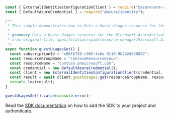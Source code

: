 ```javascript
const { ExternalIdentitiesConfigurationClient } = require("@azure/arm-azureadexternalidentities");
const { DefaultAzureCredential } = require("@azure/identity");

/**
 * This sample demonstrates how to Gets a Guest Usages resource for the Microsoft.AzureActiveDirectory resource provider
 *
 * @summary Gets a Guest Usages resource for the Microsoft.AzureActiveDirectory resource provider
 * x-ms-original-file: specification/cpim/resource-manager/Microsoft.AzureActiveDirectory/stable/2021-04-01/examples/GuestUsagesGet.json
 */
async function guestUsagesGet() {
  const subscriptionId = "c80fb759-c965-4c6a-9110-9b2b2d038882";
  const resourceGroupName = "contosoResourceGroup";
  const resourceName = "contoso.onmicrosoft.com";
  const credential = new DefaultAzureCredential();
  const client = new ExternalIdentitiesConfigurationClient(credential, subscriptionId);
  const result = await client.guestUsages.get(resourceGroupName, resourceName);
  console.log(result);
}

guestUsagesGet().catch(console.error);
```

Read the [SDK documentation](https://github.com/Azure/azure-sdk-for-js/blob/%40azure%2Farm-azureadexternalidentities_1.0.0/sdk/azureadexternalidentities/arm-azureadexternalidentities/README.md) on how to add the SDK to your project and authenticate.
